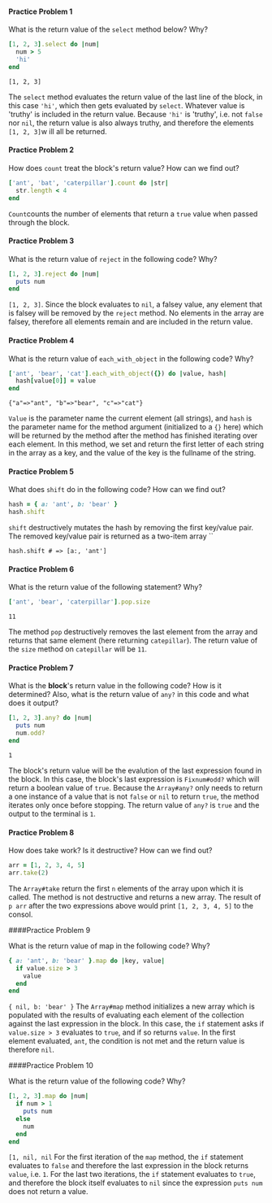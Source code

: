#### Practice Problem 1

What is the return value of the `select` method below? Why?

```ruby
[1, 2, 3].select do |num|
  num > 5
  'hi'
end
```

 `[1, 2, 3]`

The `select` method evaluates the return value of the last line of the block, in this case `'hi'`, which then gets evaluated by `select`.  Whatever value is 'truthy' is included in the return value. Because `'hi'` is 'truthy', i.e. not `false` nor `nil`,  the return value is also always truthy, and therefore the elements `[1, 2, 3]`w ill all be returned.



#### Practice Problem 2

How does `count` treat the block's return value? How can we find out?

```ruby
['ant', 'bat', 'caterpillar'].count do |str|
  str.length < 4
end
```

 `Count`counts the number of elements that return a `true` value when passed through the block.


#### Practice Problem 3

What is the return value of `reject` in the following code? Why?

```ruby
[1, 2, 3].reject do |num|
  puts num
end
```

`[1, 2, 3]`.   Since the block evaluates to `nil`, a falsey value, any element that is falsey will be removed by the `reject` method.  No elements in the array are falsey, therefore all elements remain and are included in the return value.



#### Practice Problem 4

What is the return value of `each_with_object` in the following code? Why?

```ruby
['ant', 'bear', 'cat'].each_with_object({}) do |value, hash|
  hash[value[0]] = value
end
```

`{"a"=>"ant", "b"=>"bear", "c"=>"cat"}`  

`Value` is the parameter name the current element (all strings), and `hash` is the parameter name for the method argument (initialized to a `{}` here) which will be returned by the method after the method has finished iterating over each element.  In this method, we set and return the first letter of each string in the array as a key, and the value of the key is the fullname of the string.



#### Practice Problem 5

What does `shift` do in the following code? How can we find out?

```ruby
hash = { a: 'ant', b: 'bear' }
hash.shift
```

`shift` destructively mutates the hash by removing the first key/value pair.  The removed key/value pair is returned as a two-item array ``

`hash.shift # => [a:, 'ant']`



#### Practice Problem 6

What is the return value of the following statement? Why?

```ruby
['ant', 'bear', 'caterpillar'].pop.size
```

`11` 

The method `pop` destructively removes the last element from the array and returns that same element (here returning `catepillar`).  The return value of the `size` method on `catepillar` will be `11`.



#### Practice Problem 7

What is the **block**'s return value in the following code? How is it determined? Also, what is the return value of `any?` in this code and what does it output?

```ruby
[1, 2, 3].any? do |num|
  puts num
  num.odd?
end
```

`1`

The block's return value will be the evalution of the last expression found in the block.  In this case, the block's last expression is `Fixnum#odd?` which will return a boolean value of `true`. Because the `Array#any?` only needs to return a one instance of a value that is not `false` or `nil` to return `true`, the method iterates only once before stopping.  The return value of `any?` is `true` and the output to the terminal is `1`. 



#### Practice Problem 8

How does take work? Is it destructive? How can we find out?

```Ruby
arr = [1, 2, 3, 4, 5]
arr.take(2)
```

The `Array#take` return the first `n` elements of the array upon which it is called.  The method is not destructive and returns a new array.  The result of `p arr` after the two expressions above would print `[1, 2, 3, 4, 5]` to the consol.



####Practice Problem 9

What is the return value of map in the following code? Why?

```Ruby
{ a: 'ant', b: 'bear' }.map do |key, value|
  if value.size > 3
    value
  end
end
```

`{ nil, b: 'bear' }`
The `Array#map` method initializes a new array which is populated with the results of evaluating each element of the collection against the last expression in the block.  In this case, the `if` statement asks if `value.size > 3` evaluates to `true`, and if so returns `value`.  In the first element evaluated, `ant`, the condition is not met and the return value is therefore `nil`.



####Practice Problem 10

What is the return value of the following code? Why?

```Ruby
[1, 2, 3].map do |num|
  if num > 1
    puts num
  else
    num
  end
end
```

`[1, nil, nil`
For the first iteration of the `map` method, the `if` statement evaluates to `false` and therefore the last expression in the block returns `value`, i.e. `1`.  For the last two iterations, the `if` statement evaluates to `true`, and therefore the block itself evaluates to `nil` since the expression `puts num` does not return a value.  



